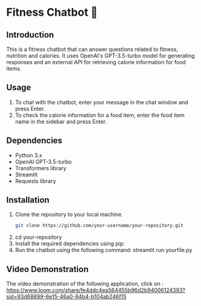 # Fitness Chatbot 🦾

## Introduction

This is a fitness chatbot that can answer questions related to fitness, nutrition and calories. It uses OpenAI's GPT-3.5-turbo model for generating responses and an external API for retrieving calorie information for food items.

## Usage

1. To chat with the chatbot, enter your message in the chat window and press Enter.
2. To check the calorie information for a food item, enter the food item name in the sidebar and press Enter.

## Dependencies

- Python 3.x
- OpenAI GPT-3.5-turbo
- Transformers library
- Streamlit
- Requests library

## Installation

1. Clone the repository to your local machine.
   ```bash
   git clone https://github.com/your-username/your-repository.git
2. cd your-repository
3. Install the required dependencies using pip:
4. Run the chatbot using the following command: streamlit run yourfile.py

## Video Demonstration

The video demonstration of the following application, click on : https://www.loom.com/share/fe4ddc4ea564455b96d2b94006124393?sid=93d68899-6e15-46a0-84b4-b104ab246f15



